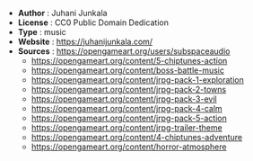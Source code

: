 - **Author** : Juhani Junkala  
- **License** : CC0 Public Domain Dedication  
- **Type** : music
- **Website** : https://juhanijunkala.com/  
- **Sources** : https://opengameart.org/users/subspaceaudio
  * https://opengameart.org/content/5-chiptunes-action
  * https://opengameart.org/content/boss-battle-music
  * https://opengameart.org/content/jrpg-pack-1-exploration
  * https://opengameart.org/content/jrpg-pack-2-towns
  * https://opengameart.org/content/jrpg-pack-3-evil
  * https://opengameart.org/content/jrpg-pack-4-calm
  * https://opengameart.org/content/jrpg-pack-5-action
  * https://opengameart.org/content/jrpg-trailer-theme
  * https://opengameart.org/content/4-chiptunes-adventure
  * https://opengameart.org/content/horror-atmosphere
